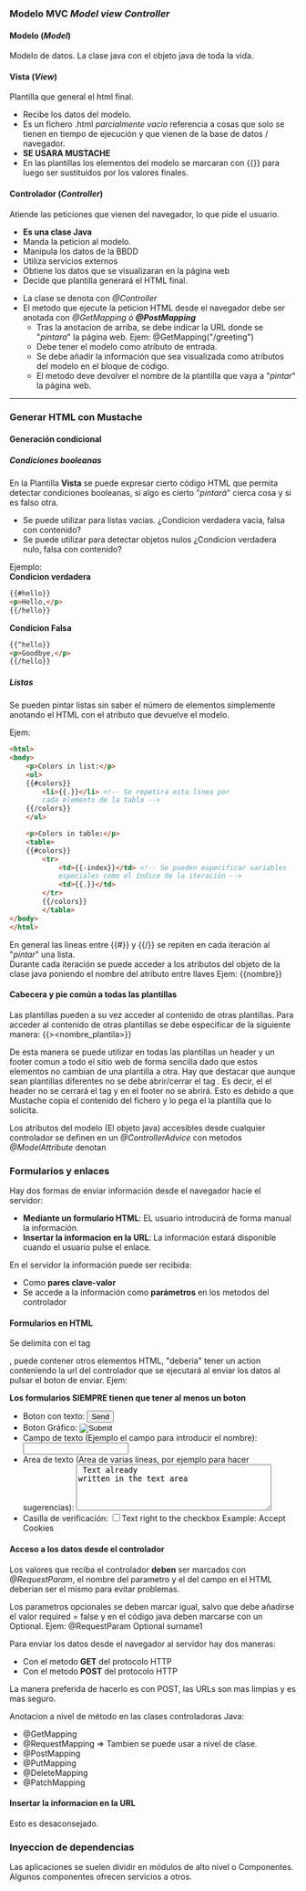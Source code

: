### Modelo MVC *Model view Controller*      

#### **Modelo (*Model*)**
Modelo de datos. La clase java con el objeto java de toda la vida.


#### **Vista (*View*)**
Plantilla que general el html final. 

+ Recibe los datos del modelo.
+ Es un fichero .html *parcialmente vacio* referencia a cosas que solo se tienen en tiempo de ejecución y que vienen de la base de datos / navegador. 
+ **SE USARA MUSTACHE**
+ En las plantillas los elementos del modelo se marcaran con {{<elemento>}} para luego ser sustituidos por los valores finales.

#### **Controlador (*Controller*)**
Atiende las peticiones que vienen del navegador, lo que pide el usuario. 

+ **Es una clase Java**
+ Manda la peticion al modelo.
+ Manipula los datos de la BBDD
+ Utiliza servicios externos
+ Obtiene los datos que se visualizaran en la página web
+ Decide que plantilla generará el HTML final.

- La clase se denota con *@Controller*
- El metodo que ejecute la peticion HTML desde el navegador debe ser anotada con *@GetMapping ó **@PostMapping***
    + Tras la anotacion de arriba, se debe indicar la URL donde se "*pintara*" la página web. Ejem: @GetMapping("/greeting")
    + Debe tener el modelo como atributo de entrada.
    + Se debe añadir la información que sea visualizada como atributos del modelo en el bloque de código. 
    + El metodo deve devolver el nombre de la plantilla que vaya a "*pintar*" la página web.


---


### Generar HTML con Mustache
#### Generación condicional
##### Condiciones booleanas
En la Plantilla **Vista** se puede expresar cierto código HTML que permita detectar condiciones booleanas, si algo es cierto "*pintará*" cierca cosa y si es falso otra.
+ Se puede utilizar para listas vacias. ¿Condicion verdadera vacia, falsa con contenido?
+ Se puede utilizar para detectar objetos nulos ¿Condicion verdadera nulo, falsa con contenido?

Ejemplo:        
**Condicion verdadera**     
```HTML
{{#hello}}
<p>Hello,</p>
{{/hello}}

```

**Condicion Falsa**
```HTML
{{^hello}}
<p>Goodbye,</p>
{{/hello}}
```

##### Listas
Se pueden pintar listas sin saber el número de elementos simplemente anotando el HTML con el atributo que devuelve el modelo.

Ejem:
```HTML
<html>
<body>
    <p>Colors in list:</p>
    <ul>
    {{#colors}}
        <li>{{.}}</li> <!-- Se repetira esta linea por 
        cada elemento de la tabla -->
    {{/colors}}
    </ul>

    <p>Colors in table:</p>
    <table>
    {{#colors}}
        <tr>
            <td>{{-index}}</td> <!-- Se pueden especificar variables
            especiales como el índice de la iteración -->
            <td>{{.}}</td>
        </tr>
        {{/colors}}
        </table>
</body>
</html>
```
En general las lineas entre {{#<elemento>}} y {{/<elemento>}} se repiten en cada iteración al "*pintar*" una lista.        
Durante cada iteración se puede acceder a los atributos del objeto de la clase java poniendo el nombre del atributo entre llaves Ejem: {{nombre}}

#### Cabecera y pie común a todas las plantillas
Las plantillas pueden a su vez acceder al contenido de otras plantillas.
Para acceder al contenido de otras plantillas se debe especificar de la siguiente manera:
{{><nombre_plantila>}}

De esta manera se puede utilizar en todas las plantillas un header y un footer comun a todo el sitio web de forma sencilla dado que estos elementos no cambian de una plantilla a otra. Hay que destacar que aunque sean plantillas diferentes no se debe abrir/cerrar el tag <html>.
Es decir, el el header no se cerrará el tag y en el footer no se abrirá. Esto es debido a que Mustache copia el contenido del fichero y lo pega el la plantilla que lo solicita.

Los atributos del modelo (El objeto java) accesibles desde cualquier controlador se definen en un *@ControllerAdvice*  con metodos *@ModelAttribute* denotan

### Formularios y enlaces
Hay dos formas de enviar información desde el navegador hacie el servidor:
 - **Mediante un formulario HTML**: EL usuario introducirá de forma manual la información.
 - **Insertar la informacion en la URL**: La información estará disponible cuando el usuario pulse el enlace.

En el servidor la información puede ser recibida:
 - Como **pares clave-valor**
 - Se accede a la información como **parámetros** en los metodos del controlador


#### Formularios en HTML
Se delimita con el tag <form>, puede contener otros elementos HTML, "deberia" tener un action conteniendo la url del controlador que se ejecutará al enviar los datos al pulsar el boton de enviar. Ejem: <form action="<url_controlador>"></form>

**Los formularios SIEMPRE tienen que tener al menos un boton**

- Boton con texto: <input type="submit" value="Send"/> 
- Boton Gráfico: <input type="image" src="image.png"/>
- Campo de texto (Ejemplo el campo para introducir el nombre): <input type="text" name="param_name"/>
- Area de texto (Area de varias lineas, por ejemplo para hacer sugerencias): <textarea name='paramName' rows=5 cols=40> Text already written in the text area </textarea>
- Casilla de verificación: <input type='checkbox' name='paramName' value="OptionValue">Text right to the checkbox Example: Accept Cookies

#### Acceso a los datos desde el controlador
Los valores que reciba el controlador **deben** ser marcados con *@RequestParam*, el nombre del parametro y el del campo en el HTML deberian ser el mismo para evitar problemas.

Los parametros opcionales se deben marcar igual, salvo que debe añadirse el valor required = false y en el código java deben marcarse con un Optional. Ejem: @RequestParam Optional<String> surname1

Para enviar los datos desde el navegador al servidor hay dos maneras:
- Con el metodo **GET** del protocolo HTTP
- Con el metodo **POST** del protocolo HTTP

La manera preferida de hacerlo es con POST, las URLs son mas limpias y es mas seguro.

Anotacion a nivel de método en las clases controladoras Java:
- @GetMapping
- @RequestMapping => Tambien se puede usar a nivel de clase.
- @PostMapping
- @PutMapping
- @DeleteMapping
- @PatchMapping

#### Insertar la informacion en la URL
Esto es desaconsejado.

### Inyeccion de dependencias

Las aplicaciones se suelen dividir en módulos de alto nivel o Componentes. Algunos componentes ofrecen servicios a otros. 



